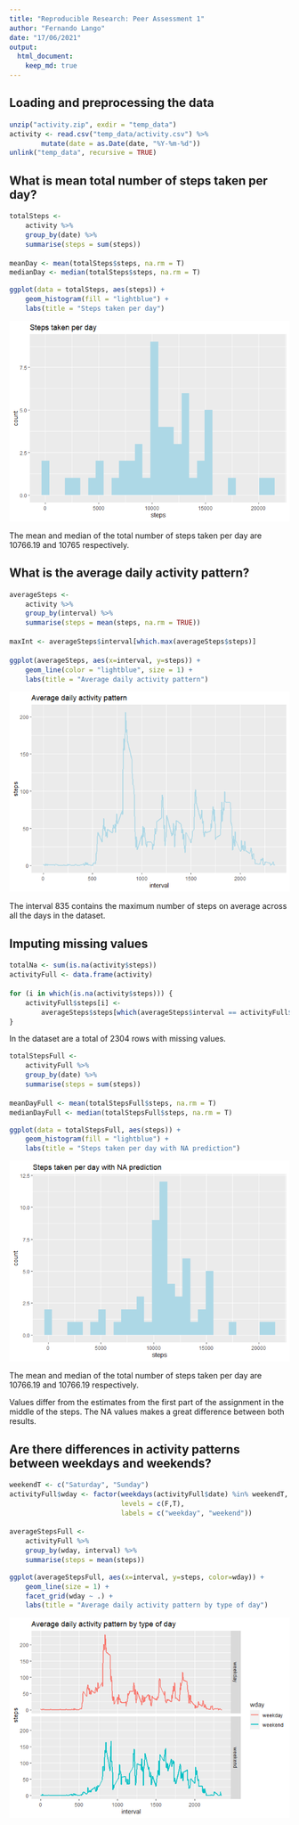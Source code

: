 ```yaml
---
title: "Reproducible Research: Peer Assessment 1"
author: "Fernando Lango"
date: "17/06/2021"
output: 
  html_document:
    keep_md: true
---
```






## Loading and preprocessing the data

```r
unzip("activity.zip", exdir = "temp_data")
activity <- read.csv("temp_data/activity.csv") %>%
        mutate(date = as.Date(date, "%Y-%m-%d"))
unlink("temp_data", recursive = TRUE)
```


## What is mean total number of steps taken per day?

```r
totalSteps <- 
    activity %>% 
    group_by(date) %>%
    summarise(steps = sum(steps))

meanDay <- mean(totalSteps$steps, na.rm = T)
medianDay <- median(totalSteps$steps, na.rm = T)
```


```r
ggplot(data = totalSteps, aes(steps)) +
    geom_histogram(fill = "lightblue") +
    labs(title = "Steps taken per day")
```

![](PA1_template_files/figure-html/hist-1.png)<!-- -->

The mean and median of the total number of steps taken per day are 
10766.19 and 10765 respectively.

## What is the average daily activity pattern?


```r
averageSteps <-
    activity %>% 
    group_by(interval) %>%
    summarise(steps = mean(steps, na.rm = TRUE))

maxInt <- averageSteps$interval[which.max(averageSteps$steps)]

ggplot(averageSteps, aes(x=interval, y=steps)) +
    geom_line(color = "lightblue", size = 1) +
    labs(title = "Average daily activity pattern")
```

![](PA1_template_files/figure-html/line-1.png)<!-- -->

The interval 835 contains the maximum number of steps on average across all the days in the dataset.

## Imputing missing values


```r
totalNa <- sum(is.na(activity$steps))
activityFull <- data.frame(activity) 

for (i in which(is.na(activity$steps))) {
    activityFull$steps[i] <- 
        averageSteps$steps[which(averageSteps$interval == activityFull$interval[i])]
}
```

In the dataset are a total of 2304 rows with missing values.


```r
totalStepsFull <- 
    activityFull %>% 
    group_by(date) %>%
    summarise(steps = sum(steps))

meanDayFull <- mean(totalStepsFull$steps, na.rm = T)
medianDayFull <- median(totalStepsFull$steps, na.rm = T)
```


```r
ggplot(data = totalStepsFull, aes(steps)) +
    geom_histogram(fill = "lightblue") +
    labs(title = "Steps taken per day with NA prediction")
```

![](PA1_template_files/figure-html/hist2-1.png)<!-- -->

The mean and median of the total number of steps taken per day are 
10766.19 and 10766.19 respectively.

Values differ from the estimates from the first part of the assignment in the middle of the steps. The NA values makes a great difference between both results.


## Are there differences in activity patterns between weekdays and weekends?


```r
weekendT <- c("Saturday", "Sunday")
activityFull$wday <- factor(weekdays(activityFull$date) %in% weekendT,
                            levels = c(F,T),
                            labels = c("weekday", "weekend"))

averageStepsFull <-  
    activityFull %>%
    group_by(wday, interval) %>%
    summarise(steps = mean(steps))
```


```r
ggplot(averageStepsFull, aes(x=interval, y=steps, color=wday)) +
    geom_line(size = 1) +
    facet_grid(wday ~ .) +
    labs(title = "Average daily activity pattern by type of day")
```

![](PA1_template_files/figure-html/line2-1.png)<!-- -->


























